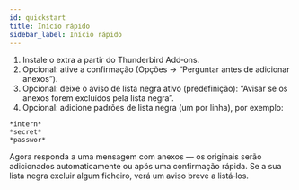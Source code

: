 ```yaml
---
id: quickstart
title: Início rápido
sidebar_label: Início rápido
---
```


1. Instale o extra a partir do Thunderbird Add‑ons.
2. Opcional: ative a confirmação (Opções → “Perguntar antes de adicionar anexos”).
3. Opcional: deixe o aviso de lista negra ativo (predefinição): “Avisar se os anexos forem excluídos pela lista negra”.
4. Opcional: adicione padrões de lista negra (um por linha), por exemplo:

```
*intern*
*secret*
*passwor*
```

Agora responda a uma mensagem com anexos — os originais serão adicionados automaticamente ou após uma confirmação rápida. Se a sua lista negra excluir algum ficheiro, verá um aviso breve a listá‑los.
